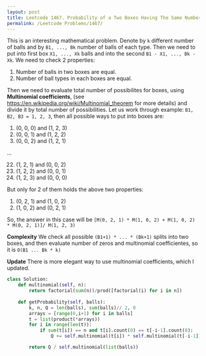 ```yaml
---
layout: post
title: Leetcode 1467. Probability of a Two Boxes Having The Same Number of Distinct Balls
permalink: /Leetcode Problems/1467/
---
```


This is an interesting mathematical problem. Denote by `k` different number of balls and by `B1, ..., Bk` number of balls of each type. Then we need to put into first box `X1, ..., Xk` balls and into the second `B1 - X1, ..., Bk - Xk`. We need to check 2 properties:
1. Number of balls in two boxes are equal.
2. Number of ball types in each boxes are equal.

Then we need to evaluate total number of possibilites for boxes, using **Multinomial coefficients**, (see https://en.wikipedia.org/wiki/Multinomial_theorem for more details) and divide it by total number of possibilities. Let us work through example: `B1, B2, B3 = 1, 2, 3`, then all possible ways to put into boxes are:
1. (0, 0, 0) and (1, 2, 3)
2. (0, 0, 1) and (1, 2, 2)
3. (0, 0, 2) and (1, 2, 1)

...

22. (1, 2, 1) and (0, 0, 2)
23. (1, 2, 2) and (0, 0, 1)
24. (1, 2, 3) and (0, 0, 0)

But only for 2 of them holds the above two properties:
1. (0, 2, 1) and (1, 0, 2)
2. (1, 0, 2) and (0, 2, 1)

So, the answer in this case will be `[M(0, 2, 1) * M(1, 0, 2) + M(1, 0, 2) * M(0, 2, 1)]/ M(1, 2, 3)`

**Complexity** We check all possible `(B1+1) * ... * (Bk+1)` splits into two boxes, and then evaluate number of zeros and multinomial coefficientes, so it is `O(B1 ... Bk * k)`

**Update** There is more elegant way to use multinomial coefficients, which I updated.

```python
class Solution:
    def multinomial(self, n):
        return factorial(sum(n))/prod([factorial(i) for i in n])
  
    def getProbability(self, balls):
        k, n, Q = len(balls), sum(balls)// 2, 0
        arrays = [range(0,i+1) for i in balls]
        t = list(product(*arrays))
        for i in range(len(t)):
            if sum(t[i]) == n and t[i].count(0) == t[-i-1].count(0):
                Q += self.multinomial(t[i]) * self.multinomial(t[-i-1]) 

        return Q / self.multinomial(list(balls))     
```